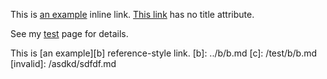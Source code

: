 This is [an example](http://example.com/ "Title") inline link.
[This link](http://example.net/) has no title attribute.

See my [test](/test.md) page for details.

This is [an example][b] reference-style link.
[b]: ../b/b.md
[c]: /test/b/b.md
[invalid]: /asdkd/sdfdf.md

